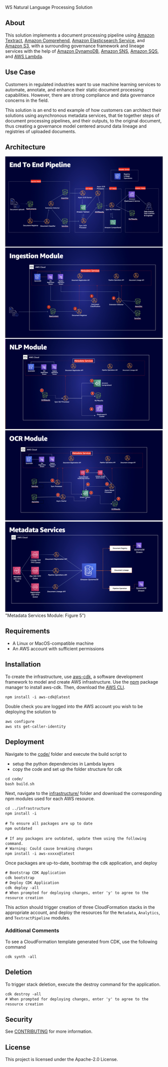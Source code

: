 WS Natural Language Processing Solution

## About

This solution implements a document processing pipeline using [Amazon Textract](https://aws.amazon.com/textract), [Amazon Comprehend](https://aws.amazon.com/comprehend), [Amazon Elasticsearch Service](https://aws.amazon.com/elasticsearch-service), and [Amazon S3](https://aws.amazon.com/s3), with a surrounding governance framework and lineage services with the help of [Amazon DynamoDB](https://aws.amazon.com/dynamodb), [Amazon SNS](https://aws.amazon.com/sns), [Amazon SQS](https://aws.amazon.com/sqs), and [AWS Lambda](https://aws.amazon.com/lambda/).

## Use Case

Customers in regulated industries want to use machine learning services to automate, annotate, and enhance their static document processing capabilities. However, there are strong compliance and data governance concerns in the field.

This solution is an end to end example of how customers can architect their solutions using asynchronous metadata services, that tie together steps of document processing pipelines, and their outputs, to the original document, thus creating a governance model centered around data lineage and registries of uploaded documents.

## Architecture

![Figure 1](images/pipeline.png "Whole Pipeline: Figure 1")
![Figure 2](images/ingestion.png "Ingestion Module: Figure 2")
![Figure 3](images/nlp.png "NLP Module: Figure 3")
![Figure 4](images/ocr.png "OCR Module: Figure 4")
![Figure 5](images/metadata-services.png) "Metadata Services Module: Figure 5")

## Requirements

* A Linux or MacOS-compatible machine
* An AWS account with sufficient permissions

## Installation

To create the infrastructure, use [aws-cdk](https://github.com/aws/aws-cdk), a software development framework to model and create AWS infrastructure. Use the [npm](https://docs.npmjs.com/downloading-and-installing-node-js-and-npm) package manager to install aws-cdk. Then, download the [AWS CLI](https://aws.amazon.com/cli/).
```
npm install -i aws-cdk@latest
```
Double check you are logged into the AWS account you wish to be deploying the solution to
```
aws configure
aws sts get-caller-identity
```
## Deployment

Navigate to the [code/](code/) folder and execute the build script to
  * setup the python dependencies in Lambda layers
  * copy the code and set up the folder structure for cdk
```
cd code/
bash build.sh
```

Next, navigate to the [infrastructure/](infrastructure/) folder and download the corresponding npm modules used for each AWS resource.
```
cd ../infrastructure 
npm install -i

# To ensure all packages are up to date
npm outdated

# If any packages are outdated, update them using the following command.
# Warning: Could cause breaking changes
npm install -i aws-xxxxx@latest
```

Once packages are up-to-date, bootstrap the cdk application, and deploy
```
# Bootstrap CDK Application
cdk bootstrap
# Deploy CDK Application
cdk deploy -all
# When prompted for deploying changes, enter 'y' to agree to the resource creation
```
This action should trigger creation of three CloudFormation stacks in the appropriate account, and deploy the resources for the `Metadata`, `Analytics`, and `TextractPipeline` modules.

### Additional Comments
To see a CloudFormation template generated from CDK, use the following command
```
cdk synth -all
```
## Deletion
To trigger stack deletion, execute the destroy command for the application.
```
cdk destroy -all
# When prompted for deploying changes, enter 'y' to agree to the resource creation
```

## Security

See [CONTRIBUTING](CONTRIBUTING.md#security-issue-notifications) for more information.

## License

This project is licensed under the Apache-2.0 License.

